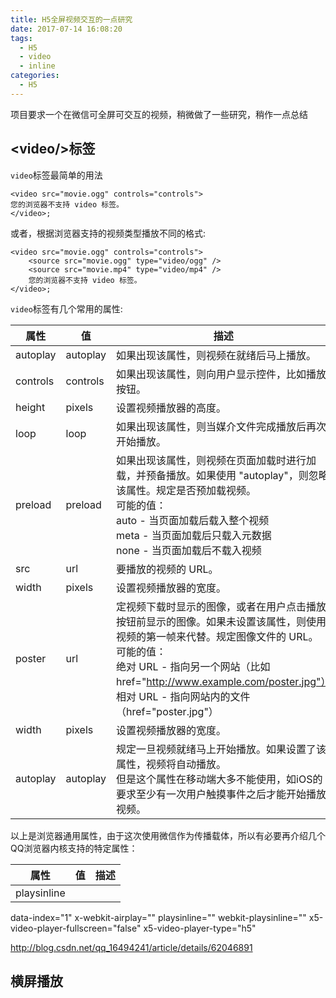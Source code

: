 ```yaml
---
title: H5全屏视频交互的一点研究
date: 2017-07-14 16:08:20
tags:
  - H5
  - video
  - inline
categories:
  - H5
---
```


项目要求一个在微信可全屏可交互的视频，稍微做了一些研究，稍作一点总结

## &lt;video/&gt;标签

`video`标签最简单的用法

	<video src="movie.ogg" controls="controls">   
	您的浏览器不支持 video 标签。   
	</video>;
	
或者，根据浏览器支持的视频类型播放不同的格式:

	<video src="movie.ogg" controls="controls">
		<source src="movie.ogg" type="video/ogg" />
  		<source src="movie.mp4" type="video/mp4" />   
		您的浏览器不支持 video 标签。   
	</video>;


`video`标签有几个常用的属性:  


属性       | 值         | 描述     |
----------|------------|---------|
autoplay	| autoplay   | 如果出现该属性，则视频在就绪后马上播放。
controls	| controls   | 如果出现该属性，则向用户显示控件，比如播放按钮。
height    | pixels	   | 设置视频播放器的高度。
loop      | loop       | 如果出现该属性，则当媒介文件完成播放后再次开始播放。
preload   | preload	   | 如果出现该属性，则视频在页面加载时进行加载，并预备播放。如果使用 "autoplay"，则忽略该属性。规定是否预加载视频。<br>可能的值：<br>auto - 当页面加载后载入整个视频<br> meta - 当页面加载后只载入元数据<br>none - 当页面加载后不载入视频
src       | url        | 要播放的视频的 URL。
width     | pixels     | 设置视频播放器的宽度。
poster    | url        | 定视频下载时显示的图像，或者在用户点击播放按钮前显示的图像。如果未设置该属性，则使用视频的第一帧来代替。规定图像文件的 URL。<br>可能的值：<br>绝对 URL - 指向另一个网站（比如 href="http://www.example.com/poster.jpg"）<br>相对 URL - 指向网站内的文件（href="poster.jpg"）
width     | pixels     | 设置视频播放器的宽度。
autoplay  | autoplay   | 规定一旦视频就绪马上开始播放。如果设置了该属性，视频将自动播放。<br>但是这个属性在移动端大多不能使用，如iOS的要求至少有一次用户触摸事件之后才能开始播放视频。

以上是浏览器通用属性，由于这次使用微信作为传播载体，所以有必要再介绍几个QQ浏览器内核支持的特定属性：

属性          | 值         | 描述     |
-------------|------------|---------|
playsinline  | 

data-index="1" x-webkit-airplay="" playsinline="" webkit-playsinline=""
                   x5-video-player-fullscreen="false" x5-video-player-type="h5"

http://blog.csdn.net/qq_16494241/article/details/62046891

## 横屏播放

